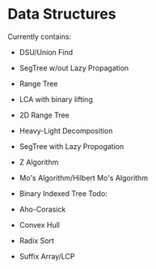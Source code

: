 # Data Structures

Currently contains:

* DSU/Union Find
* SegTree w/out Lazy Propagation
* Range Tree
* LCA with binary lifting
* 2D Range Tree
* Heavy-Light Decomposition
* SegTree with Lazy Propogation
* Z Algorithm
* Mo's Algorithm/Hilbert Mo's Algorithm
* Binary Indexed Tree
Todo:

* Aho-Corasick
* Convex Hull
* Radix Sort
* Suffix Array/LCP
